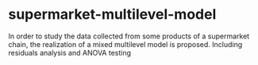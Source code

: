 # supermarket-multilevel-model
In order to study the data collected from some products of a supermarket chain, the realization of a mixed multilevel model is proposed. Including residuals analysis and ANOVA testing
